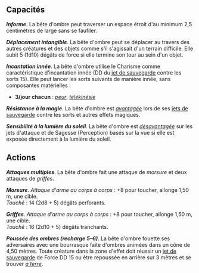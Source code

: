 ## Capacités
_**Informe**_. La bête d'ombre peut traverser un espace étroit d'au minimum 2,5 centimètres de large sans se faufiler.

_**Déplacement intangible**_. La bête d'ombre peut se déplacer au travers des autres créatures et des objets comme s'il s'agissait d'un terrain difficile. Elle subit 5 (1d10) dégâts de force si elle termine son tour au sein d'un objet.

_**Incantation innée**_. La bête d'ombre utilise le Charisme comme caractéristique d'incantation innée (DD du [jet de sauvegarde](/utiliser-les-caracteristiques/#jets-de-sauvegarde) contre les sorts 15). Elle peut lancer les sorts suivants de manière innée, sans composantes matérielles :
* **3/jour chacun** : [_peur_](/grimoire/peur/), [_télékinésie_](/grimoire/telekinesie/)

_**Résistance à la magie**_. La bête d'ombre est [_avantagée_](/utiliser-les-caracteristiques/#avantage-et-desavantage) lors de ses [jets de sauvegarde](/utiliser-les-caracteristiques/#jets-de-sauvegarde) contre les sorts et autres effets magiques.

_**Sensibilité à la lumière du soleil**_. La bête d'ombre est [_désavantagée_](/utiliser-les-caracteristiques/#avantage-et-desavantage) sur les jets d'attaque et de Sagesse (Perception) basés sur la vue si elle est exposée directement à la lumière du soleil.

## Actions
_**Attaques multiples**_. La bête d'ombre fait une attaque de _morsure_ et deux attaques de _griffes_.

_**Morsure**_. _Attaque d'arme au corps à corps_ : +8 pour toucher, allonge 1,50 m, une cible.  
_Touché_ : 14 (2d8 + 5) dégâts perforants.

_**Griffes**_. _Attaque d'arme au corps à corps_ : +8 pour toucher, allonge 1,50 m, une cible.  
_Touché_ : 16 (2d10 + 5) dégâts tranchants.

_**Poussée des ombres (recharge 5–6)**_. La bête d'ombre fouette ses adversaires avec une bourrasque faite d'ombres animées dans un cône de 4,50 mètres. Toute créature dans la zone d'effet doit réussir un [jet de sauvegarde](/utiliser-les-caracteristiques/#jets-de-sauvegarde) de Force DD 15 ou être repoussée en arrière sur 3 mètres et se trouver [_à terre_](/gerer-la-sante-du-personnage/#a-terre).
